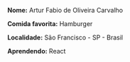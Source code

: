 **Nome:** Artur Fabio de Oliveira Carvalho

**Comida favorita:** Hamburger

**Localidade:** São Francisco - SP - Brasil

**Aprendendo:** React
